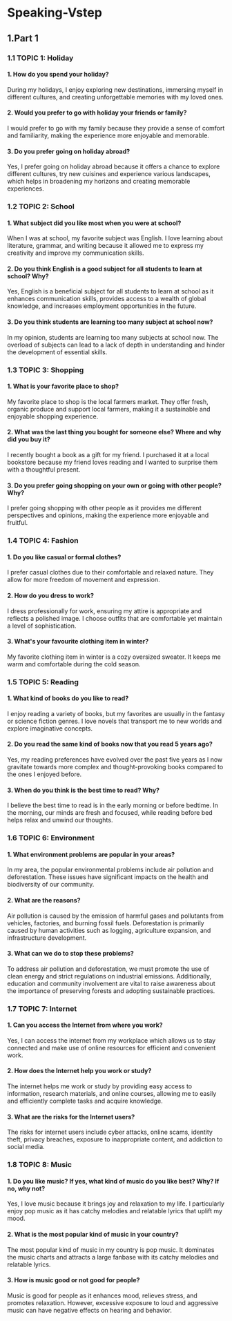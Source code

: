 # Speaking-Vstep
## 1.Part 1
### 1.1 TOPIC 1: Holiday
#### **1. How do you spend your holiday?**
During my holidays, I enjoy exploring new destinations, immersing myself in different cultures, and creating unforgettable memories with my loved ones.
#### **2. Would you prefer to go with holiday your friends or family?**
I would prefer to go with my family because they provide a sense of comfort and familiarity, making the experience more enjoyable and memorable.
#### **3. Do you prefer going on holiday abroad?**
Yes, I prefer going on holiday abroad because it offers a chance to explore different cultures, try new cuisines and experience various landscapes, which helps in broadening my horizons and creating memorable experiences.

### 1.2 TOPIC 2: School
#### **1. What subject did you like most when you were at school?**
When I was at school, my favorite subject was English. I love learning about literature, grammar, and writing because it allowed me to express my creativity and improve my communication skills.
#### **2. Do you think English is a good subject for all students to learn at school? Why?**
Yes, English is a beneficial subject for all students to learn at school as it enhances communication skills, provides access to a wealth of global knowledge, and increases employment opportunities in the future.
#### **3. Do you think students are learning too many subject at school now?**
In my opinion, students are learning too many subjects at school now. The overload of subjects can lead to a lack of depth in understanding and hinder the development of essential skills.

### 1.3 TOPIC 3: Shopping
#### **1. What is your favorite place to shop?**
My favorite place to shop is the local farmers market. They offer fresh, organic produce and support local farmers, making it a sustainable and enjoyable shopping experience.
#### **2. What was the last thing you bought for someone else? Where and why did you buy it?**
I recently bought a book as a gift for my friend. I purchased it at a local bookstore because my friend loves reading and I wanted to surprise them with a thoughtful present.
#### **3. Do you prefer going shopping on your own or going with other people? Why?**
I prefer going shopping with other people as it provides me different perspectives and opinions, making the experience more enjoyable and fruitful.

### 1.4 TOPIC 4: Fashion 
#### **1. Do you like casual or formal clothes?**
I prefer casual clothes due to their comfortable and relaxed nature. They allow for more freedom of movement and expression.
#### **2. How do you dress to work?**
I dress professionally for work, ensuring my attire is appropriate and reflects a polished image. I choose outfits that are comfortable yet maintain a level of sophistication.
#### **3. What's your favourite clothing item in winter?**
My favorite clothing item in winter is a cozy oversized sweater. It keeps me warm and comfortable during the cold season.

### 1.5 TOPIC 5: Reading 
#### **1. What kind of books do you like to read?**
I enjoy reading a variety of books, but my favorites are usually in the fantasy or science fiction genres. I love novels that transport me to new worlds and explore imaginative concepts.
#### **2. Do you read the same kind of books now that you read 5 years ago?**
Yes, my reading preferences have evolved over the past five years as I now gravitate towards more complex and thought-provoking books compared to the ones I enjoyed before.
#### **3. When do you think is the best time to read? Why?**
I believe the best time to read is in the early morning or before bedtime. In the morning, our minds are fresh and focused, while reading before bed helps relax and unwind our thoughts.

### 1.6 TOPIC 6: Environment
#### **1. What environment problems are popular in your areas?**
In my area, the popular environmental problems include air pollution and deforestation. These issues have significant impacts on the health and biodiversity of our community.
#### **2. What are the reasons?**
Air pollution is caused by the emission of harmful gases and pollutants from vehicles, factories, and burning fossil fuels. Deforestation is primarily caused by human activities such as logging, agriculture expansion, and infrastructure development.
#### **3. What can we do to stop these problems?**
To address air pollution and deforestation, we must promote the use of clean energy and strict regulations on industrial emissions. Additionally, education and community involvement are vital to raise awareness about the importance of preserving forests and adopting sustainable practices.

### 1.7 TOPIC 7: Internet
#### **1. Can you access the Internet from where you work?**
Yes, I can access the internet from my workplace which allows us to stay connected and make use of online resources for efficient and convenient work.
#### **2. How does the Internet help you work or study?**
The internet helps me work or study by providing easy access to information, research materials, and online courses, allowing me to easily and efficiently complete tasks and acquire knowledge.
#### **3. What are the risks for the Internet users?**
The risks for internet users include cyber attacks, online scams, identity theft, privacy breaches, exposure to inappropriate content, and addiction to social media.

### 1.8 TOPIC 8: Music
#### **1. Do you like music? If yes, what kind of music do you like best? Why? If no, why not?**
Yes, I love music because it brings joy and relaxation to my life. I particularly enjoy pop music as it has catchy melodies and relatable lyrics that uplift my mood.
#### **2. What is the most popular kind of music in your country?**
The most popular kind of music in my country is pop music. It dominates the music charts and attracts a large fanbase with its catchy melodies and relatable lyrics.
#### **3. How is music good or not good for people?**
Music is good for people as it enhances mood, relieves stress, and promotes relaxation. However, excessive exposure to loud and aggressive music can have negative effects on hearing and behavior.
